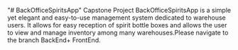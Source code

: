 "# BackOfficeSpiritsApp" 
Capstone Project
BackOfficeSpiritsApp is a simple yet elegant and easy-to-use management system dedicated to warehouse users. It allows for easy reception of spirit bottle boxes and allows the user to view and manage inventory among many warehouses.Please navigate to the branch BackEnd+ FrontEnd.
